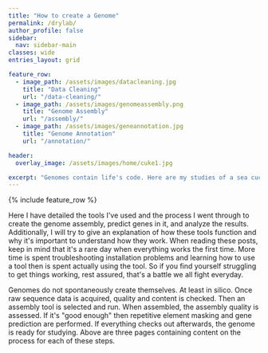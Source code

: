 ```yaml
---
title: "How to create a Genome"
permalink: /drylab/
author_profile: false
sidebar:
  nav: sidebar-main
classes: wide
entries_layout: grid

feature_row:
  - image_path: /assets/images/datacleaning.jpg
    title: "Data Cleaning"
    url: "/data-cleaning/"
  - image_path: /assets/images/genomeassembly.png
    title: "Genome Assembly"
    url: "/assembly/"
  - image_path: /assets/images/geneannotation.jpg
    title: "Genome Annotation"
    url: "/annotation/"

header:
  overlay_image: /assets/images/home/cuke1.jpg

excerpt: "Genomes contain life's code. Here are my studies of a sea cucumber's code"
---
```


{% include feature_row %}

Here I have detailed the tools I've used and the process I went through to create the genome assembly, predict genes in it, and analyze the results. Additionally, I will try to give an explanation of how these tools function and why it's important to understand how they work. When reading these posts, keep in mind that it's a rare day when everything works the first time. More time is spent troubleshooting installation problems and learning how to use a tool then is spent actually using the tool. So if you find yourself struggling to get things working, rest assured, that's a battle we all fight everyday. 

Genomes do not spontaneously create themselves. At least in silico. Once raw sequence data is acquired, quality and content is checked. Then an assembly tool is selected and run. When assembled, the assembly quality is assessed. If it's "good enough" then repetitive element masking and gene prediction are performed. If everything checks out afterwards, the genome is ready for studying. Above are three pages containing content on the process for each of these steps. 




